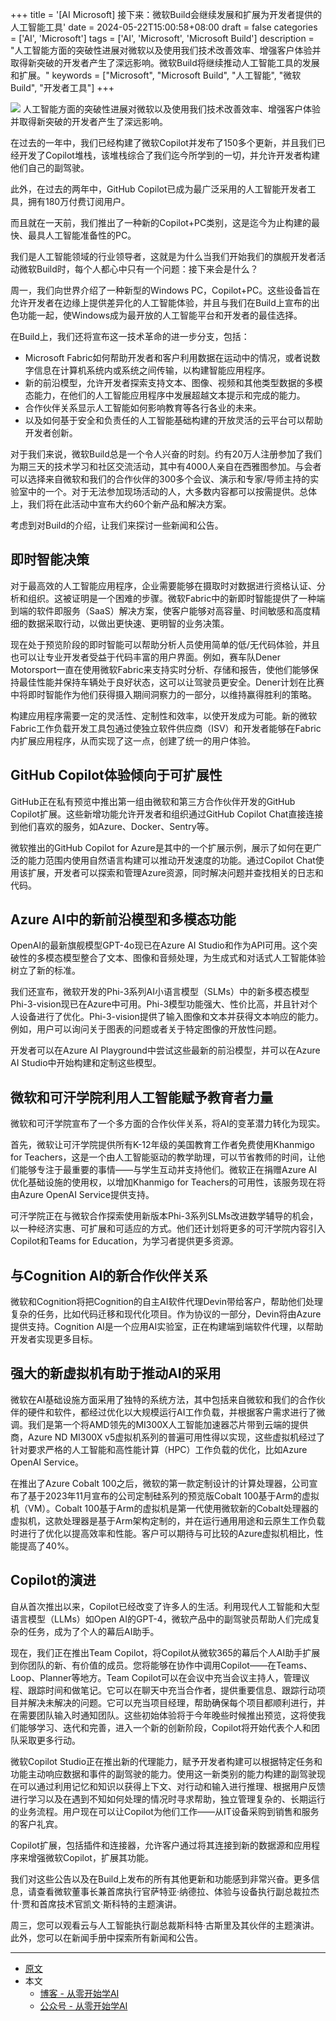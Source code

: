 +++
title = '[AI Microsoft] 接下来：微软Build会继续发展和扩展为开发者提供的人工智能工具'
date = 2024-05-22T15:00:58+08:00
draft = false
categories = ['AI', 'Microsoft']
tags = ['AI', 'Microsoft', 'Microsoft Build']
description = "人工智能方面的突破性进展对微软以及使用我们技术改善效率、增强客户体验并取得新突破的开发者产生了深远影响。微软Build将继续推动人工智能工具的发展和扩展。"
keywords = ["Microsoft", "Microsoft Build", "人工智能", "微软Build", "开发者工具"]
+++

![](https://blogs.microsoft.com/wp-content/uploads/prod/2024/05/Build-OMB-header_950x540.jpg)
人工智能方面的突破性进展对微软以及使用我们技术改善效率、增强客户体验并取得新突破的开发者产生了深远影响。

在过去的一年中，我们已经构建了微软Copilot并发布了150多个更新，并且我们已经开发了Copilot堆栈，该堆栈综合了我们迄今所学到的一切，并允许开发者构建他们自己的副驾驶。

此外，在过去的两年中，GitHub Copilot已成为最广泛采用的人工智能开发者工具，拥有180万付费订阅用户。

而且就在一天前，我们推出了一种新的Copilot+PC类别，这是迄今为止构建的最快、最具人工智能准备性的PC。

我们是人工智能领域的行业领导者，这就是为什么当我们开始我们的旗舰开发者活动微软Build时，每个人都心中只有一个问题：接下来会是什么？

周一，我们向世界介绍了一种新型的Windows PC，Copilot+PC。这些设备旨在允许开发者在边缘上提供差异化的人工智能体验，并且与我们在Build上宣布的出色功能一起，使Windows成为最开放的人工智能平台和开发者的最佳选择。

在Build上，我们还将宣布这一技术革命的进一步分支，包括：

- Microsoft Fabric如何帮助开发者和客户利用数据在运动中的情况，或者说数字信息在计算机系统内或系统之间传输，以构建智能应用程序。
- 新的前沿模型，允许开发者探索支持文本、图像、视频和其他类型数据的多模态能力，在他们的人工智能应用程序中发展超越文本提示和完成的能力。
- 合作伙伴关系显示人工智能如何影响教育等各行各业的未来。
- 以及如何基于安全和负责任的人工智能基础构建的开放灵活的云平台可以帮助开发者创新。

对于我们来说，微软Build总是一个令人兴奋的时刻。约有20万人注册参加了我们为期三天的技术学习和社区交流活动，其中有4000人亲自在西雅图参加。与会者可以选择来自微软和我们的合作伙伴的300多个会议、演示和专家/导师主持的实验室中的一个。对于无法参加现场活动的人，大多数内容都可以按需提供。总体上，我们将在此活动中宣布大约60个新产品和解决方案。

考虑到对Build的介绍，让我们来探讨一些新闻和公告。

## 即时智能决策
对于最高效的人工智能应用程序，企业需要能够在摄取时对数据进行资格认证、分析和组织。这被证明是一个困难的步骤。微软Fabric中的新即时智能提供了一种端到端的软件即服务（SaaS）解决方案，使客户能够对高容量、时间敏感和高度精细的数据采取行动，以做出更快速、更明智的业务决策。

现在处于预览阶段的即时智能可以帮助分析人员使用简单的低/无代码体验，并且也可以让专业开发者受益于代码丰富的用户界面。例如，赛车队Dener Motorsport一直在使用微软Fabric来支持实时分析、存储和报告，使他们能够保持最佳性能并保持车辆处于良好状态，这可以让驾驶员更安全。Dener计划在比赛中将即时智能作为他们获得摄入期间洞察力的一部分，以维持赢得胜利的策略。

构建应用程序需要一定的灵活性、定制性和效率，以使开发成为可能。新的微软Fabric工作负载开发工具包通过使独立软件供应商（ISV）和开发者能够在Fabric内扩展应用程序，从而实现了这一点，创建了统一的用户体验。

## GitHub Copilot体验倾向于可扩展性
GitHub正在私有预览中推出第一组由微软和第三方合作伙伴开发的GitHub Copilot扩展。这些新增功能允许开发者和组织通过GitHub Copilot Chat直接连接到他们喜欢的服务，如Azure、Docker、Sentry等。

微软推出的GitHub Copilot for Azure是其中的一个扩展示例，展示了如何在更广泛的能力范围内使用自然语言构建可以推动开发速度的功能。通过Copilot Chat使用该扩展，开发者可以探索和管理Azure资源，同时解决问题并查找相关的日志和代码。

## Azure AI中的新前沿模型和多模态功能
OpenAI的最新旗舰模型GPT-4o现已在Azure AI Studio和作为API可用。这个突破性的多模态模型整合了文本、图像和音频处理，为生成式和对话式人工智能体验树立了新的标准。

我们还宣布，微软开发的Phi-3系列AI小语言模型（SLMs）中的新多模态模型Phi-3-vision现已在Azure中可用。Phi-3模型功能强大、性价比高，并且针对个人设备进行了优化。Phi-3-vision提供了输入图像和文本并获得文本响应的能力。例如，用户可以询问关于图表的问题或者关于特定图像的开放性问题。

开发者可以在Azure AI Playground中尝试这些最新的前沿模型，并可以在Azure AI Studio中开始构建和定制这些模型。

## 微软和可汗学院利用人工智能赋予教育者力量
微软和可汗学院宣布了一个多方面的合作伙伴关系，将AI的变革潜力转化为现实。

首先，微软让可汗学院提供所有K-12年级的美国教育工作者免费使用Khanmigo for Teachers，这是一个由人工智能驱动的教学助理，可以节省教师的时间，让他们能够专注于最重要的事情——与学生互动并支持他们。微软正在捐赠Azure AI优化基础设施的使用权，以增加Khanmigo for Teachers的可用性，该服务现在将由Azure OpenAI Service提供支持。

可汗学院正在与微软合作探索使用新版本Phi-3系列SLMs改进数学辅导的机会，以一种经济实惠、可扩展和可适应的方式。他们还计划将更多的可汗学院内容引入Copilot和Teams for Education，为学习者提供更多资源。

## 与Cognition AI的新合作伙伴关系
微软和Cognition将把Cognition的自主AI软件代理Devin带给客户，帮助他们处理复杂的任务，比如代码迁移和现代化项目。作为协议的一部分，Devin将由Azure提供支持。Cognition AI是一个应用AI实验室，正在构建端到端软件代理，以帮助开发者实现更多目标。

## 强大的新虚拟机有助于推动AI的采用
微软在AI基础设施方面采用了独特的系统方法，其中包括来自微软和我们的合作伙伴的硬件和软件，都经过优化以大规模运行AI工作负载，并根据客户需求进行了微调。我们是第一个将AMD领先的MI300X人工智能加速器芯片带到云端的提供商，Azure ND MI300X v5虚拟机系列的普遍可用性得以实现，这些虚拟机经过了针对要求严格的人工智能和高性能计算（HPC）工作负载的优化，比如Azure OpenAI Service。

在推出了Azure Cobalt 100之后，微软的第一款定制设计的计算处理器，公司宣布了基于2023年11月宣布的公司定制硅系列的预览版Cobalt 100基于Arm的虚拟机（VM）。Cobalt 100基于Arm的虚拟机是第一代使用微软新的Cobalt处理器的虚拟机，这款处理器是基于Arm架构定制的，并在运行通用用途和云原生工作负载时进行了优化以提高效率和性能。客户可以期待与可比较的Azure虚拟机相比，性能提高了40%。

## Copilot的演进
自从首次推出以来，Copilot已经改变了许多人的生活。利用现代人工智能和大型语言模型（LLMs）如Open AI的GPT-4，微软产品中的副驾驶员帮助人们完成复杂的任务，成为了个人的幕后AI助手。

现在，我们正在推出Team Copilot，将Copilot从微软365的幕后个人AI助手扩展到你团队的新、有价值的成员。您将能够在协作中调用Copilot——在Teams、Loop、Planner等地方。Team Copilot可以在会议中充当会议主持人，管理议程、跟踪时间和做笔记。它可以在聊天中充当合作者，提供重要信息、跟踪行动项目并解决未解决的问题。它可以充当项目经理，帮助确保每个项目都顺利进行，并在需要团队输入时通知团队。这些初始体验将于今年晚些时候推出预览，这将使我们能够学习、迭代和完善，进入一个新的创新阶段，Copilot将开始代表个人和团队采取更多行动。

微软Copilot Studio正在推出新的代理能力，赋予开发者构建可以根据特定任务和功能主动响应数据和事件的副驾驶的能力。使用这一新类别的能力构建的副驾驶现在可以通过利用记忆和知识以获得上下文、对行动和输入进行推理、根据用户反馈进行学习以及在遇到不知如何处理的情况时寻求帮助，独立管理复杂的、长期运行的业务流程。用户现在可以让Copilot为他们工作——从IT设备采购到销售和服务的客户礼宾。

Copilot扩展，包括插件和连接器，允许客户通过将其连接到新的数据源和应用程序来增强微软Copilot，扩展其功能。

我们对这些公告以及在Build上发布的所有其他更新和功能感到非常兴奋。更多信息，请查看微软董事长兼首席执行官萨特亚·纳德拉、体验与设备执行副总裁拉杰什·贾和首席技术官凯文·斯科特的主题演讲。

周三，您可以观看云与人工智能执行副总裁斯科特·古斯里及其伙伴的主题演讲。此外，您可以在新闻手册中探索所有新闻和公告。

---

- [原文](https://blogs.microsoft.com/blog/2024/05/21/whats-next-microsoft-build-continues-the-evolution-and-expansion-of-ai-tools-for-developers/)
- 本文
    - [博客 - 从零开始学AI](https://blog.aihub2022.top/post/ai-microsoft-whats-next-microsoft-build-continues-the-evolution-and-expansion-of-ai-tools-for-developers/)
    - [公众号 - 从零开始学AI](https://mp.weixin.qq.com/s?__biz=MzA3MDIyNTgzNA==&mid=2649977212&idx=1&sn=7bed083ef1c8f3bb5b9e4f5f0637215e&chksm=86c7cbb9b1b042afc617c526a0120831e3a8d268956807122b1e4d17f2a9d642ef496c2cbd9f#rd)
    <!-- - [CSDN - 从零开始学AI](...) -->
    <!-- - [掘金 - 从零开始学AI](...) -->
    <!-- - [知乎 - 从零开始学AI](...) -->
    <!-- - [阿里云 - 从零开始学AI](...) -->
    <!-- - [腾讯云 - 从零开始学AI](...) -->
